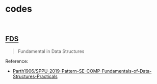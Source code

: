 # codes

<br>

## [FDS](./FDS)
> Fundamental in Data Structures

Reference:
  - [Parth1906/SPPU-2019-Pattern-SE-COMP-Fundamentals-of-Data-Structures-Practicals](https://github.com/Parth1906/SPPU-2019-Pattern-SE-COMP-Fundamentals-of-Data-Structures-Practicals)
